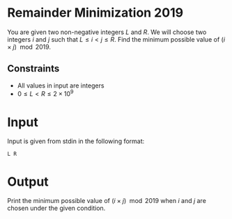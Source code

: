 # Remainder Minimization 2019

You are given two non-negative integers $L$ and $R$. We will choose two integers $i$ and $j$ such that $L\leq{i}<j\leq{R}$. Find the minimum possible value of $(i\times{j})\mod{2019}$.

## Constraints

- All values in input are integers
- $0\leq{L}<R\leq{2\times{10^9}}$

# Input

Input is given from stdin in the following format:

```
L R
```

# Output

Print the minimum possible value of $(i\times{j})\mod{2019}$ when $i$ and $j$ are chosen under the given condition.
